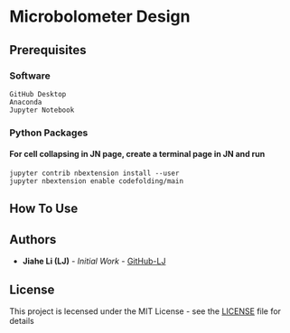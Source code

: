 # Microbolometer Design


## Prerequisites

### Software


```
GitHub Desktop
Anaconda
Jupyter Notebook
```

### Python Packages


#### For cell collapsing in JN page, create a terminal page in JN and run

```
jupyter contrib nbextension install --user
jupyter nbextension enable codefolding/main
```

## How To Use



## Authors

* **Jiahe Li (LJ)** - *Initial Work* - [GitHub-LJ](https://github.com/LJ-JiaheLi)

## License

This project is lecensed under the MIT License - see the [LICENSE](LICENSE) file for details
